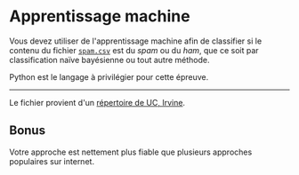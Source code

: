 # Apprentissage machine

Vous devez utiliser de l'apprentissage machine afin de classifier si le contenu
du fichier [`spam.csv`](spam.csv) est du *spam* ou du *ham*, que ce soit par
classification naïve bayésienne ou tout autre méthode.

Python est le langage à privilégier pour cette épreuve.

---

Le fichier provient d'un [répertoire de UC, Irvine](//archive.ics.uci.edu/ml).

## Bonus

Votre approche est nettement plus fiable que plusieurs approches populaires sur
internet.
